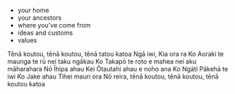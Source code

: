 - your home
- your ancestors
- where you've come from
- ideas and customs
- values


Tēnā koutou, tēnā koutou, tēnā tatou katoa
Ngā iwi, Kia ora ra
Ko Aoraki te maunga te rū nei taku ngākau
Ko Takapō te roto e mahea nei aku māharahara
Nō Īhipa ahau
Kei Ōtautahi ahau e noho ana
Ko Ngāti Pākehā te iwi
Ko Jake ahau
Tihei mauri ora
Nō reira, tēnā koutou, tēnā koutou, tēnā koutou katoa
